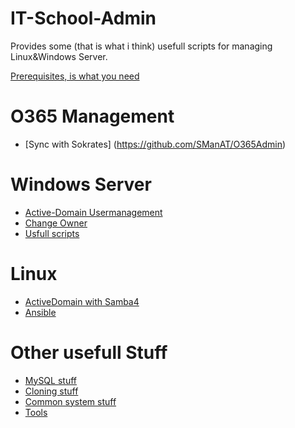 # IT-School-Admin

Provides some (that is what i think) usefull scripts for managing Linux&Windows Server.

[Prerequisites, is what you need](Prerequisites.md)  

# O365 Management
- [Sync with Sokrates] (https://github.com/SManAT/O365Admin)
# Windows Server
- [Active-Domain Usermanagement](Windows-Server/Usermanagement/README.md)
- [Change Owner](Windows-Server/chown/README.md)
- [Usfull scripts](Windows-Server/README.md)

# Linux
- [ActiveDomain with Samba4](Linux/ActiveDomain-Samba4/README.md)
- [Ansible](Ansible/README.md)

# Other usefull Stuff
- [MySQL stuff](MySQL/README.md)
- [Cloning stuff](Cloning-Stuff/README.md)
- [Common system stuff](System/README.md)
- [Tools](Tools/README.md)

